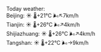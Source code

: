 Today weather:  
Beijing: ☀️   🌡️+21°C 🌬️↖7km/h  
Tianjin: ☀️   🌡️+26°C 🌬️↗4km/h  
Shijiazhuang: ☀️   🌡️+26°C 🌬️↗4km/h  
Tangshan: ☀️   🌡️+22°C 🌬️→9km/h  
